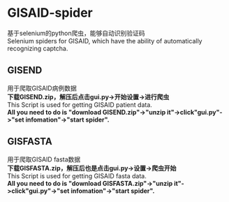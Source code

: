 # GISAID-spider
基于selenium的python爬虫，能够自动识别验证码  
Selenium spiders for GISAID, which have the ability of automatically recognizing captcha.
## GISEND
用于爬取GISAID病例数据  
**下载GISEND.zip，解压后点击gui.py->开始设置->进行爬虫**  
This Script is used for getting GISAID patient data.  
**All you need to do is "download GISEND.zip"->"unzip it"->click"gui.py"->"set infomation"->"start spider".**

## GISFASTA
用于爬取GISAID fasta数据  
**下载GISFASTA.zip，解压后也是点击gui.py->设置->爬虫开始**  
This Script is used for getting GISAID fasta data.  
**All you need to do is "download GISFASTA.zip"->"unzip it"->click"gui.py"->"set infomation"->"start spider".**

